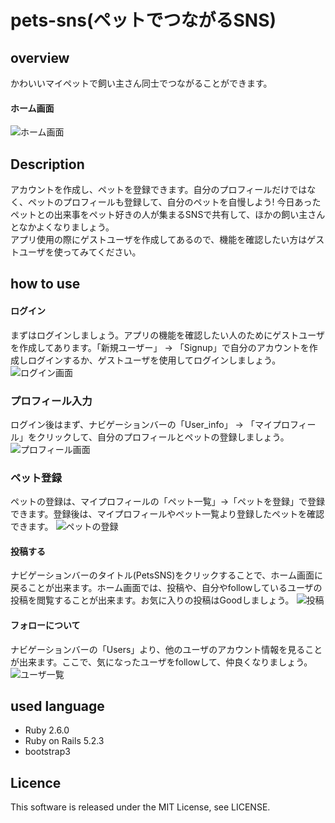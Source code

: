 pets-sns(ペットでつながるSNS)
====

## overview
かわいいマイペットで飼い主さん同士でつながることができます。

#### ホーム画面
![ホーム画面](https://user-images.githubusercontent.com/47558898/58639642-51790580-8332-11e9-8ea9-cf3dceb37675.PNG)

## Description
アカウントを作成し、ペットを登録できます。自分のプロフィールだけではなく、ペットのプロフィールも登録して、自分のペットを自慢しよう!
今日あったペットとの出来事をペット好きの人が集まるSNSで共有して、ほかの飼い主さんとなかよくなりましょう。  
アプリ使用の際にゲストユーザを作成してあるので、機能を確認したい方はゲストユーザを使ってみてください。

## how to use

#### ログイン
まずはログインしましょう。アプリの機能を確認したい人のためにゲストユーザを作成してあります。「新規ユーザー」 → 「Signup」で自分のアカウントを作成しログインするか、ゲストユーザを使用してログインしましょう。
![ログイン画面](https://user-images.githubusercontent.com/47558898/58640179-7c178e00-8333-11e9-95c1-96b673fd7c44.PNG)

### プロフィール入力
ログイン後はまず、ナビゲーションバーの「User_info」 → 「マイプロフィール」をクリックして、自分のプロフィールとペットの登録しましょう。
![プロフィール画面](https://user-images.githubusercontent.com/47558898/58640348-d44e9000-8333-11e9-887c-db4e21cd6754.PNG)

### ペット登録
ペットの登録は、マイプロフィールの「ペット一覧」→「ペットを登録」で登録できます。登録後は、マイプロフィールやペット一覧より登録したペットを確認できます。
![ペットの登録](https://user-images.githubusercontent.com/47558898/58640625-71112d80-8334-11e9-88bd-395eceff8164.PNG)

#### 投稿する
ナビゲーションバーのタイトル(PetsSNS)をクリックすることで、ホーム画面に戻ることが出来ます。ホーム画面では、投稿や、自分やfollowしているユーザの投稿を閲覧することが出来ます。お気に入りの投稿はGoodしましょう。
![投稿](https://user-images.githubusercontent.com/47558898/58673219-6d59c700-8385-11e9-8328-53bca3a82aea.PNG)


#### フォローについて
ナビゲーションバーの「Users」より、他のユーザのアカウント情報を見ることが出来ます。ここで、気になったユーザをfollowして、仲良くなりましょう。
![ユーザ一覧](https://user-images.githubusercontent.com/47558898/58673369-0852a100-8386-11e9-98c8-8027d069d3d8.PNG)


## used language 
- Ruby 2.6.0 
- Ruby on Rails 5.2.3
- bootstrap3 

## Licence
This software is released under the MIT License, see LICENSE.

